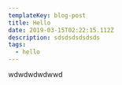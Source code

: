 ```yaml
---
templateKey: blog-post
title: Hello
date: 2019-03-15T02:22:15.112Z
description: sdsdsdsdsdsds
tags:
  - hello
---
```

wdwdwdwdwwd
